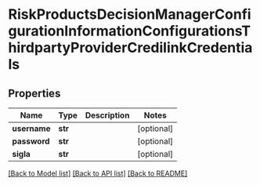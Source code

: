 # RiskProductsDecisionManagerConfigurationInformationConfigurationsThirdpartyProviderCredilinkCredentials

## Properties
Name | Type | Description | Notes
------------ | ------------- | ------------- | -------------
**username** | **str** |  | [optional] 
**password** | **str** |  | [optional] 
**sigla** | **str** |  | [optional] 

[[Back to Model list]](../README.md#documentation-for-models) [[Back to API list]](../README.md#documentation-for-api-endpoints) [[Back to README]](../README.md)


